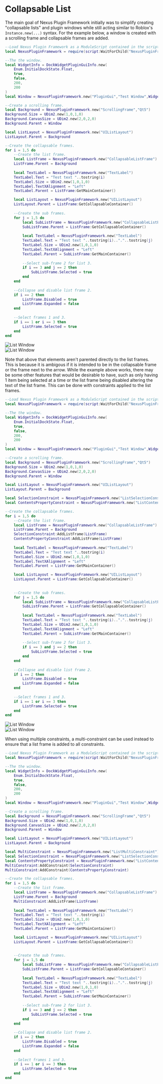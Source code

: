 # Collapsable List
The main goal of Nexus Plugin Framework initially was
to simplify creating "collapsable lists" and plugin windows
while still acting similar to Roblox's `Instance.new(...)`
syntax. For the example below, a window is created with a
scrolling frame and collapsable frames are added.

```lua
--Load Nexus Plugin Framework as a ModuleScript contained in the script.
local NexusPluginFramework = require(script:WaitForChild("NexusPluginFramework"))

--The the window.
local WidgetInfo = DockWidgetPluginGuiInfo.new(
	Enum.InitialDockState.Float,
	true,
	false,
	200,
	200
)
local Window = NexusPluginFramework.new("PluginGui","Test Window",WidgetInfo)

--Create a scrolling frame.
local Background = NexusPluginFramework.new("ScrollingFrame","Qt5")
Background.Size = UDim2.new(1,0,1,0)
Background.CanvasSize = UDim2.new(2,0,2,0)
Background.Parent = Window

local ListLayout = NexusPluginFramework.new("UIListLayout")
ListLayout.Parent = Background

--Create the collapsable frames.
for i = 1,5 do
	--Create the list frame.
	local ListFrame = NexusPluginFramework.new("CollapsableListFrame")
	ListFrame.Parent = Background
	
	local TextLabel = NexusPluginFramework.new("TextLabel")
	TextLabel.Text = "Test text "..tostring(i)
	TextLabel.Size = UDim2.new(1,0,1,0)
	TextLabel.TextXAlignment = "Left"
	TextLabel.Parent = ListFrame:GetMainContainer()

	local ListLayout = NexusPluginFramework.new("UIListLayout")
	ListLayout.Parent = ListFrame:GetCollapsableContainer()
	
	--Create the sub frames.
	for j = 1,5 do
		local SubListFrame = NexusPluginFramework.new("CollapsableListFrame")
		SubListFrame.Parent = ListFrame:GetCollapsableContainer()
		
		local TextLabel = NexusPluginFramework.new("TextLabel")
		TextLabel.Text = "Test text "..tostring(i).."."..tostring(j)
		TextLabel.Size = UDim2.new(1,0,1,0)
		TextLabel.TextXAlignment = "Left"
		TextLabel.Parent = SubListFrame:GetMainContainer()
		
		--Select sub-frame 2 for list 3.
		if i == 3 and j == 2 then
			SubListFrame.Selected = true
		end
	end
	
	--Collapse and disable list frame 2.
	if i == 2 then
		ListFrame.Disabled = true
		ListFrame.Expanded = false
	end
	
	--Select frames 1 and 3.
	if i == 1 or i == 3 then
		ListFrame.Selected = true
	end
end
```

![List Window](images/list-window-1-dark-theme.png)<br>
![List Window](images/list-window-1-light-theme.png)

Note that above that elements aren't parented directly to the
list frames. This is because it is ambigous if it is intended
to be in the collapsable frame or the frame next to the arrow.
While the example above works, there may be some other features
that would be desirable to have, such as only having 1 item
being selected at a time or the list frame being disabled altering
the text of the list frame. This can be done with constraints applied
to the list frames.

```lua
--Load Nexus Plugin Framework as a ModuleScript contained in the script.
local NexusPluginFramework = require(script:WaitForChild("NexusPluginFramework"))

--The the window.
local WidgetInfo = DockWidgetPluginGuiInfo.new(
	Enum.InitialDockState.Float,
	true,
	false,
	200,
	200
)
local Window = NexusPluginFramework.new("PluginGui","Test Window",WidgetInfo)

--Create a scrolling frame.
local Background = NexusPluginFramework.new("ScrollingFrame","Qt5")
Background.Size = UDim2.new(1,0,1,0)
Background.CanvasSize = UDim2.new(2,0,2,0)
Background.Parent = Window

local ListLayout = NexusPluginFramework.new("UIListLayout")
ListLayout.Parent = Background

local SelectionConstraint = NexusPluginFramework.new("ListSelectionConstraint")
local ContentsPropertyConstraint = NexusPluginFramework.new("ListContentsPropertyConstraint")

--Create the collapsable frames.
for i = 1,5 do
	--Create the list frame.
	local ListFrame = NexusPluginFramework.new("CollapsableListFrame")
	ListFrame.Parent = Background
	SelectionConstraint:AddListFrame(ListFrame)
	ContentsPropertyConstraint:AddListFrame(ListFrame)
	
	local TextLabel = NexusPluginFramework.new("TextLabel")
	TextLabel.Text = "Test text "..tostring(i)
	TextLabel.Size = UDim2.new(1,0,1,0)
	TextLabel.TextXAlignment = "Left"
	TextLabel.Parent = ListFrame:GetMainContainer()

	local ListLayout = NexusPluginFramework.new("UIListLayout")
	ListLayout.Parent = ListFrame:GetCollapsableContainer()
	
	
	--Create the sub frames.
	for j = 1,5 do
		local SubListFrame = NexusPluginFramework.new("CollapsableListFrame")
		SubListFrame.Parent = ListFrame:GetCollapsableContainer()
		
		local TextLabel = NexusPluginFramework.new("TextLabel")
		TextLabel.Text = "Test text "..tostring(i).."."..tostring(j)
		TextLabel.Size = UDim2.new(1,0,1,0)
		TextLabel.TextXAlignment = "Left"
		TextLabel.Parent = SubListFrame:GetMainContainer()
		
		--Select sub-frame 2 for list 3.
		if i == 3 and j == 2 then
			SubListFrame.Selected = true
		end
	end
	
	--Collapse and disable list frame 2.
	if i == 2 then
		ListFrame.Disabled = true
		ListFrame.Expanded = false
	end
	
	--Select frames 1 and 3.
	if i == 1 or i == 3 then
		ListFrame.Selected = true
	end
end
```

![List Window](images/list-window-2-dark-theme.png)<br>
![List Window](images/list-window-2-light-theme.png)

When using multiple constraints, a multi-constraint can be
used instead to ensure that a list frame is added to all
constraints.
```lua
--Load Nexus Plugin Framework as a ModuleScript contained in the script.
local NexusPluginFramework = require(script:WaitForChild("NexusPluginFramework"))

--The the window.
local WidgetInfo = DockWidgetPluginGuiInfo.new(
	Enum.InitialDockState.Float,
	true,
	false,
	200,
	200
)
local Window = NexusPluginFramework.new("PluginGui","Test Window",WidgetInfo)

--Create a scrolling frame.
local Background = NexusPluginFramework.new("ScrollingFrame","Qt5")
Background.Size = UDim2.new(1,0,1,0)
Background.CanvasSize = UDim2.new(2,0,2,0)
Background.Parent = Window

local ListLayout = NexusPluginFramework.new("UIListLayout")
ListLayout.Parent = Background

local MultiConstraint = NexusPluginFramework.new("ListMultiConstraint")
local SelectionConstraint = NexusPluginFramework.new("ListSelectionConstraint")
local ContentsPropertyConstraint = NexusPluginFramework.new("ListContentsPropertyConstraint")
MultiConstraint:AddConstraint(SelectionConstraint)
MultiConstraint:AddConstraint(ContentsPropertyConstraint)

--Create the collapsable frames.
for i = 1,5 do
	--Create the list frame.
	local ListFrame = NexusPluginFramework.new("CollapsableListFrame")
	ListFrame.Parent = Background
	MultiConstraint:AddListFrame(ListFrame)
	
	local TextLabel = NexusPluginFramework.new("TextLabel")
	TextLabel.Text = "Test text "..tostring(i)
	TextLabel.Size = UDim2.new(1,0,1,0)
	TextLabel.TextXAlignment = "Left"
	TextLabel.Parent = ListFrame:GetMainContainer()

	local ListLayout = NexusPluginFramework.new("UIListLayout")
	ListLayout.Parent = ListFrame:GetCollapsableContainer()
	
	
	--Create the sub frames.
	for j = 1,5 do
		local SubListFrame = NexusPluginFramework.new("CollapsableListFrame")
		SubListFrame.Parent = ListFrame:GetCollapsableContainer()
		
		local TextLabel = NexusPluginFramework.new("TextLabel")
		TextLabel.Text = "Test text "..tostring(i).."."..tostring(j)
		TextLabel.Size = UDim2.new(1,0,1,0)
		TextLabel.TextXAlignment = "Left"
		TextLabel.Parent = SubListFrame:GetMainContainer()
		
		--Select sub-frame 2 for list 3.
		if i == 3 and j == 2 then
			SubListFrame.Selected = true
		end
	end
	
	--Collapse and disable list frame 2.
	if i == 2 then
		ListFrame.Disabled = true
		ListFrame.Expanded = false
	end
	
	--Select frames 1 and 3.
	if i == 1 or i == 3 then
		ListFrame.Selected = true
	end
end
```